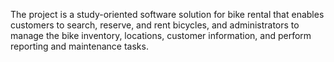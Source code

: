 The project is a study-oriented software solution for bike rental that enables customers to search, reserve, and rent bicycles, and administrators to manage the bike inventory, locations, customer information, and perform reporting and maintenance tasks.
